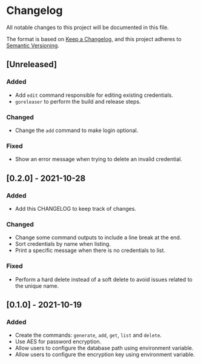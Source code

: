 # Changelog

All notable changes to this project will be documented in this file.

The format is based on [Keep a Changelog](https://keepachangelog.com/en/1.0.0/),
and this project adheres to [Semantic Versioning](https://semver.org/spec/v2.0.0.html).

## [Unreleased]

### Added

- Add `edit` command responsible for editing existing credentials.
- `goreleaser` to perform the build and release steps.

### Changed

- Change the `add` command to make login optional.

### Fixed

- Show an error message when trying to delete an invalid credential.

## [0.2.0] - 2021-10-28

### Added

- Add this CHANGELOG to keep track of changes.

### Changed

- Change some command outputs to include a line break at the end.
- Sort credentials by name when listing.
- Print a specific message when there is no credentials to list.

### Fixed

- Perform a hard delete instead of a soft delete to avoid issues related to the unique name.

## [0.1.0] - 2021-10-19

### Added

- Create the commands: `generate`, `add`, `get`, `list` and `delete`.
- Use AES for password encryption.
- Allow users to configure the database path using environment variable.
- Allow users to configure the encryption key using environment variable.
